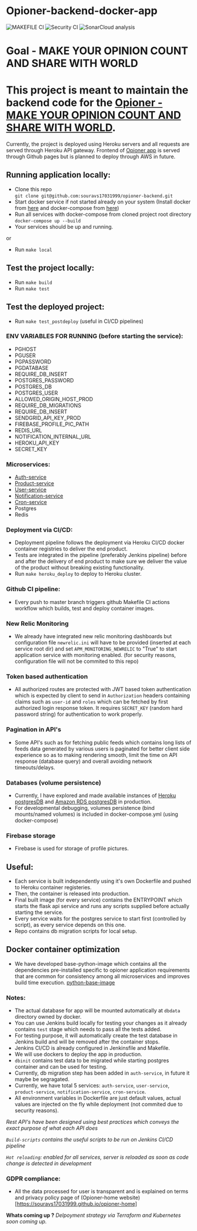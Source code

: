 # Opioner-backend-docker-app

![MAKEFILE CI](https://github.com/souravs17031999/opioner-backend/actions/workflows/makefile.yml/badge.svg)
![Security CI](https://github.com/souravs17031999/opioner-backend/actions/workflows/codeql-analysis.yml/badge.svg)
![SonarCloud analysis](https://github.com/souravs17031999/opioner-backend/actions/workflows/sonarcloud.yml/badge.svg)

# Goal - MAKE YOUR OPINION COUNT AND SHARE WITH WORLD

# This project is meant to maintain the backend code for the [Opioner - MAKE YOUR OPINION COUNT AND SHARE WITH WORLD](https://souravs17031999.github.io/opioner-home).

Currently, the project is deployed using Heroku servers and all requests are served through Heroku API gateway.
Frontend of [Opioner app](https://github.com/souravs17031999/opioner-home) is served through Github pages but is planned to deploy through AWS in future.

## Running application locally:
  
- Clone this repo    
  `git clone git@github.com:souravs17031999/opioner-backend.git`      
- Start docker service if not started already on your system (Install docker from [here](https://www.digitalocean.com/community/tutorials/how-to-install-and-use-docker-on-ubuntu-18-04) and docker-compose from [here](https://www.digitalocean.com/community/tutorials/how-to-install-docker-compose-on-ubuntu-18-04))           
- Run all services with docker-compose from cloned project root directory         
  `docker-compose up --build`      
- Your services should be up and running.  

or 

- Run `make local`

## Test the project locally:

- Run `make build`
- Run `make test`

## Test the deployed project:

- Run `make test_postdeploy` 
(useful in CI/CD pipelines)

### ENV VARIABLES FOR RUNNING (before starting the service):

- PGHOST
- PGUSER
- PGPASSWORD
- PGDATABASE
- REQUIRE_DB_INSERT
- POSTGRES_PASSWORD
- POSTGRES_DB
- POSTGRES_USER
- ALLOWED_ORIGIN_HOST_PROD
- REQUIRE_DB_MIGRATIONS
- REQUIRE_DB_INSERT
- SENDGRID_API_KEY_PROD
- FIREBASE_PROFILE_PIC_PATH
- REDIS_URL
- NOTIFICATION_INTERNAL_URL
- HEROKU_API_KEY
- SECRET_KEY

### Microservices:

- [Auth-service](https://github.com/souravs17031999/opioner-backend/tree/master/auth-service)
- [Product-service](https://github.com/souravs17031999/opioner-backend/tree/master/product-service)
- [User-service](https://github.com/souravs17031999/opioner-backend/tree/master/user-service)
- [Notification-service](https://github.com/souravs17031999/opioner-backend/tree/master/notification-service)
- [Cron-service](https://github.com/souravs17031999/opioner-backend/tree/master/cron-service)
- Postgres
- Redis

### Deployment via CI/CD:

- Deployment pipeline follows the deployment via Heroku CI/CD docker container registries to deliver the end product.
- Tests are integrated in the pipeline (preferably Jenkins pipeline) before and after the delivery of end product to make sure we deliver the value of the product without
breaking existing functionality.
- Run `make heroku_deploy` to deploy to Heroku cluster.

### Github CI pipeline:
- Every push to master branch triggers github Makefile CI actions workflow which builds, test and deploy container images.

### New Relic Monitoring
- We already have integrated new relic monitoring dashboards but configuration file `newrelic.ini` will have to be provided (inserted at each service root dir) 
  and set `APM_MONITORING_NEWRELIC` to "True" to start application service with monitoring enabled.
  (for security reasons, configuration file will not be commited to this repo)
  
### Token based authentication
- All authorized routes are protected with JWT based token authentication which is expected by client to send in `Authorization` headers containing claims such as `user-id` and `roles` which can be fetched by first authorized login response token.
 It requires `SECRET_KEY` (random hard password string) for authentication to work properly. 
 
### Pagination in API's
- Some API's such as for fetching public feeds which contains long lists of feeds data generated by various users is paginated for better client side experience
  so as to making rendering smooth, limit the time on API response (database query) and overall avoiding network timeouts/delays.  
  
### Databases (volume persistence)
- Currently, I have explored and made available instances of [Heroku postgresDB](https://devcenter.heroku.com/articles/heroku-postgresql) and [Amazon RDS postgresDB](https://aws.amazon.com/rds/postgresql/) in production. 
- For developmental debugging, volumes persistence (bind mounts/named volumes) is included in docker-compose.yml (using docker-compose)  

### Firebase storage 
- Firebase is used for storage of profile pictures.

## Useful: 
- Each service is built independently using it's own Dockerfile and pushed to Heroku container registeries.
- Then, the container is released into production.
- Final built image (for every service) contains the ENTRYPOINT which starts the flask api service and runs any scripts supplied before actually starting the service.
- Every service waits for the postgres service to start first (controlled by script), as every service depends on this one.
- Repo contains db migration scripts for local setup.

## Docker container optimization
- We have developed base-python-image which contains all the dependencies pre-installed specific to opioner application requirements that are common for consistency among all microservices and improves build time execution.
[python-base-image](https://github.com/souravs17031999/base-os-docker)
  
### Notes:      
- The actual database for app will be mounted automatically at `dbdata` directory owned by docker.     
- You can use Jenkins build locally for testing your changes as it already contains `test` stage which needs to pass all the tests added.     
- For testing purpose, it will automatically create the test database in Jenkins build and will be removed after the container stops.   
- Jenkins CI/CD is already configured in Jenkinsfile and Makefile.    
- We will use dockers to deploy the app in production.   
- `dbinit` contains test data to be migrated while starting postgres container and can be used for testing.
- Currently, db migration step has been added in `auth-service`, in future it maybe be segragated.
- Currently, we have total 5 services: `auth-service`, `user-service`, `product-service`, `notification-service`, `cron-service`.  
- All environment variables in Dockerfile are just default values, actual values are injected on the fly while deployment (not commited due to security reasons).

_Rest API's have been designed using best practices which conveys the exact purpose of what each API does_

_`Build-scripts` contains the useful scripts to be run on Jenkins CI/CD pipeline_

_`Hot reloading`: enabled for all services, server is reloaded as soon as code change is detected in development_

### GDPR compliance:
- All the data processed for user is transparent and is explained on terms and privacy policy page of (Opioner-home website)[https://souravs17031999.github.io/opioner-home]

**Whats coming up ?**
_Delpoyment strategy via Terraform and Kubernetes soon coming up._
